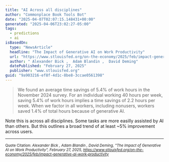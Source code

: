 ```yaml
---
title: "AI Across all disciplines"
author: "Commonplace Book Tools Bot"
date: "2025-04-07T02:07:15.148431+00:00"
generated: "2025-04-06T23:02:27-05:00"
tags:
  - predictions
  - ai
isBasedOn:
  type: "NewsArticle"
  headline: "The Impact of Generative AI on Work Productivity"
  url: "https://www.stlouisfed.org/on-the-economy/2025/feb/impact-generative-ai-work-productivity"
  author: " Alexander Bick ,  Adam Blandin ,  David Deming"
  datePublished: "February 27, 2025"
  publisher: "www.stlouisfed.org"
guid: "9a903216-ef8f-4d1c-8be8-3ccae0561398"
---
```


> We found an average time savings of 5.4% of work hours in the November 2024 survey. For an individual working 40 hours per week, saving 5.4% of work hours implies a time savings of 2.2 hours per week. When we factor in all workers, including nonusers, workers saved 1.4% of total hours because of generative AI.

Note this is across all disciplines. Some tasks are more easilly assisted by AI than others. But this outlines a broad trend of at least ~5% improvement across users.

---

<sub>Quote Citation: <cite> Alexander Bick ,  Adam Blandin ,  David Deming, "The Impact of Generative AI on Work Productivity", February 27, 2025, <a href="https://www.stlouisfed.org/on-the-economy/2025/feb/impact-generative-ai-work-productivity">https://www.stlouisfed.org/on-the-economy/2025/feb/impact-generative-ai-work-productivity</a></cite></sub>